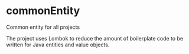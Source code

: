 commonEntity
============

Common entity for  all projects


The project uses Lombok to reduce the amount of boilerplate code to be written for Java entities and value objects.
